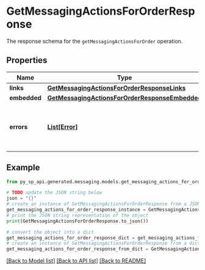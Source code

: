 # GetMessagingActionsForOrderResponse

The response schema for the `getMessagingActionsForOrder` operation.

## Properties

Name | Type | Description | Notes
------------ | ------------- | ------------- | -------------
**links** | [**GetMessagingActionsForOrderResponseLinks**](GetMessagingActionsForOrderResponseLinks.md) |  | [optional] 
**embedded** | [**GetMessagingActionsForOrderResponseEmbedded**](GetMessagingActionsForOrderResponseEmbedded.md) |  | [optional] 
**errors** | [**List[Error]**](Error.md) | A list of error responses returned when a request is unsuccessful. | [optional] 

## Example

```python
from py_sp_api.generated.messaging.models.get_messaging_actions_for_order_response import GetMessagingActionsForOrderResponse

# TODO update the JSON string below
json = "{}"
# create an instance of GetMessagingActionsForOrderResponse from a JSON string
get_messaging_actions_for_order_response_instance = GetMessagingActionsForOrderResponse.from_json(json)
# print the JSON string representation of the object
print(GetMessagingActionsForOrderResponse.to_json())

# convert the object into a dict
get_messaging_actions_for_order_response_dict = get_messaging_actions_for_order_response_instance.to_dict()
# create an instance of GetMessagingActionsForOrderResponse from a dict
get_messaging_actions_for_order_response_from_dict = GetMessagingActionsForOrderResponse.from_dict(get_messaging_actions_for_order_response_dict)
```
[[Back to Model list]](../README.md#documentation-for-models) [[Back to API list]](../README.md#documentation-for-api-endpoints) [[Back to README]](../README.md)



